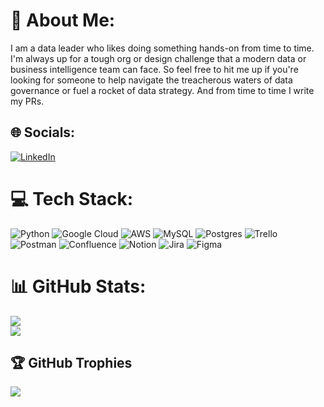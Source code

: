# 💫 About Me:
I am a data leader who likes doing something hands-on from time to time. I'm always up for a tough org or design challenge that a modern data or business intelligence team can face. So feel free to hit me up if you're looking for someone to help navigate the treacherous waters of data governance or fuel a rocket of data strategy. And from time to time I write my PRs.

## 🌐 Socials:
[![LinkedIn](https://img.shields.io/badge/LinkedIn-%230077B5.svg?logo=linkedin&logoColor=white)](https://linkedin.com/in/aanovik) 

# 💻 Tech Stack:
![Python](https://img.shields.io/badge/python-3670A0?style=for-the-badge&logo=python&logoColor=ffdd54) ![Google Cloud](https://img.shields.io/badge/Google%20Cloud-%234285F4.svg?style=for-the-badge&logo=google-cloud&logoColor=white) ![AWS](https://img.shields.io/badge/AWS-%23FF9900.svg?style=for-the-badge&logo=amazon-aws&logoColor=white) ![MySQL](https://img.shields.io/badge/mysql-%2300f.svg?style=for-the-badge&logo=mysql&logoColor=white) ![Postgres](https://img.shields.io/badge/postgres-%23316192.svg?style=for-the-badge&logo=postgresql&logoColor=white) ![Trello](https://img.shields.io/badge/Trello-%23026AA7.svg?style=for-the-badge&logo=Trello&logoColor=white) ![Postman](https://img.shields.io/badge/Postman-FF6C37?style=for-the-badge&logo=postman&logoColor=white) ![Confluence](https://img.shields.io/badge/confluence-%23172BF4.svg?style=for-the-badge&logo=confluence&logoColor=white) ![Notion](https://img.shields.io/badge/Notion-%23000000.svg?style=for-the-badge&logo=notion&logoColor=white) ![Jira](https://img.shields.io/badge/jira-%230A0FFF.svg?style=for-the-badge&logo=jira&logoColor=white) 	![Figma](https://img.shields.io/badge/figma-%23F24E1E.svg?style=for-the-badge&logo=figma&logoColor=white)

# 📊 GitHub Stats:
![](https://github-readme-stats.vercel.app/api?username=alex-bizjedi&theme=default&hide_border=false&include_all_commits=false&count_private=false)<br/>
![](https://github-readme-streak-stats.herokuapp.com/?user=alex-bizjedi&theme=default&hide_border=false)<br/>

## 🏆 GitHub Trophies
![](https://github-profile-trophy.vercel.app/?username=alex-bizjedi&theme=nord&no-frame=false&no-bg=true&margin-w=4)

<!-- Proudly created with GPRM ( https://gprm.itsvg.in ) -->
